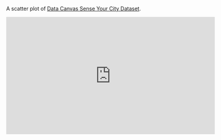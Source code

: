 A scatter plot of [Data Canvas Sense Your City Dataset](https://gist.github.com/curran/90240a6d88bdb1411467b21ea0769029).

<iframe width="560" height="315" src="https://www.youtube.com/embed/1vV3UAzh1R4" frameborder="0" allow="accelerometer; autoplay; clipboard-write; encrypted-media; gyroscope; picture-in-picture" allowfullscreen></iframe>